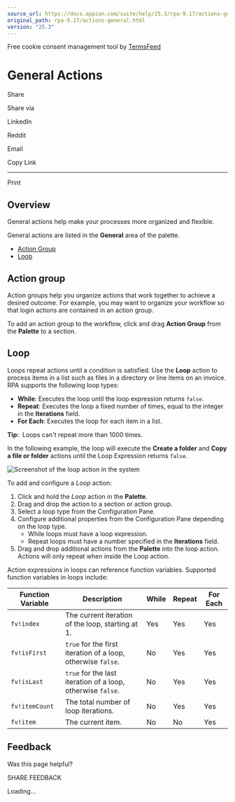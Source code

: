 ```yaml
---
source_url: https://docs.appian.com/suite/help/25.3/rpa-9.17/actions-general.html
original_path: rpa-9.17/actions-general.html
version: "25.3"
---
```


Free cookie consent management tool by [TermsFeed](https://www.termsfeed.com/)

# General Actions

Share

Share via

LinkedIn

Reddit

Email

Copy Link

* * *

Print

## Overview

General actions help make your processes more organized and flexible.

General actions are listed in the **General** area of the palette.

-   [Action Group](#action-groups)
-   [Loop](#loops)

## Action group

Action groups help you organize actions that work together to achieve a desired outcome. For example, you may want to organize your workflow so that login actions are contained in an action group.

To add an action group to the workflow, click and drag **Action Group** from the **Palette** to a section.

## Loop

Loops repeat actions until a condition is satisfied. Use the **Loop** action to process items in a list such as files in a directory or line items on an invoice. RPA supports the following loop types:

-   **While**: Executes the loop until the loop expression returns `false`.
-   **Repeat**: Executes the loop a fixed number of times, equal to the integer in the **Iterations** field.
-   **For Each**: Executes the loop for each item in a list.

**Tip:**  Loops can't repeat more than 1000 times.

In the following example, the loop will execute the **Create a folder** and **Copy a file or folder** actions until the Loop Expression returns `false`.

![Screenshot of the loop action in the system](images/RPA-Loops.png)

To add and configure a _Loop_ action:

1.  Click and hold the _Loop_ action in the **Palette**.
2.  Drag and drop the action to a section or action group.
3.  Select a loop type from the Configuration Pane.
4.  Configure additional properties from the Configuration Pane depending on the loop type.
    -   While loops must have a loop expression.
    -   Repeat loops must have a number specified in the **Iterations** field.
5.  Drag and drop additional actions from the **Palette** into the loop action. Actions will only repeat when inside the Loop action.

Action expressions in loops can reference function variables. Supported function variables in loops include:

| **Function Variable** | **Description** | **While** | **Repeat** | **For Each** |
| --- | --- | --- | --- | --- |
| `fv!index` | The current iteration of the loop, starting at 1. | Yes | Yes | Yes |
| `fv!isFirst` | `true` for the first iteration of a loop, otherwise `false`. | No | Yes | Yes |
| `fv!isLast` | `true` for the last iteration of a loop, otherwise `false`. | No | Yes | Yes |
| `fv!itemCount` | The total number of loop iterations. | No | Yes | Yes |
| `fv!item` | The current item. | No | No | Yes |

## Feedback

Was this page helpful?

SHARE FEEDBACK

Loading...